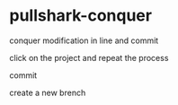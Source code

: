 # pullshark-conquer
conquer
modification in line and commit

click on the project
and repeat the process

commit

create a new brench
